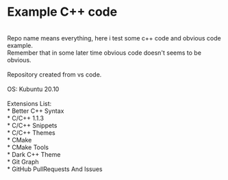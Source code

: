 # Example C++ code
</br>
Repo name means everything, here i test some c++ code and obvious code example.</br>
Remember that in some later time obvious code doesn't seems to be obvious.</br>
</br>
Repository created from vs code.</br>
</br>
OS: Kubuntu 20.10</br>
</br>
Extensions List:</br>
* Better C++ Syntax</br>
* C/C++ 1.1.3</br>
* C/C++ Snippets</br>
* C/C++ Themes </br>
* CMake</br>
* CMake Tools</br>
* Dark C++ Theme</br>
* Git Graph</br>
* GitHub PullRequests And Issues</br>